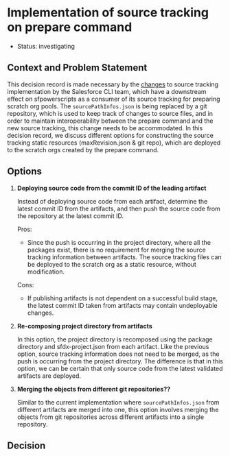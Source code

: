 # Implementation of source tracking on prepare command

* Status: investigating  <!-- optional -->


## Context and Problem Statement

This decision record is made necessary by the [changes](https://github.com/forcedotcom/cli/issues/1258) to source tracking implementation by the Salesforce CLI team, which have a downstream effect on sfpowerscripts as a consumer of its source tracking for preparing scratch org pools. The `sourcePathInfos.json` is being replaced by a git repository, which is used to keep track of changes to source files, and in order to maintain interoperability between the prepare command and the new source tracking, this change needs to be accommodated. In this decision record, we discuss different options for constructing the source tracking static resources (maxRevision.json & git repo), which are deployed to the scratch orgs created by the prepare command.

## Options
1. **Deploying source code from the commit ID of the leading artifact**

    Instead of deploying source code from each artifact, determine the latest commit ID from the artifacts, and then push the source code from the repository at the latest commit ID.

    Pros:
    - Since the push is occurring in the project directory, where all the packages exist, there is no requirement for merging the source tracking information between artifacts. The source tracking files can be deployed to the scratch org as a static resource, without modification.

    Cons:
    - If publishing artifacts is not dependent on a successful build stage, the latest commit ID taken from artifacts may contain undeployable changes.
2. **Re-composing project directory from artifacts**

    In this option, the project directory is recomposed using the package directory and sfdx-project.json from each artifact. Like the previous option, source tracking information does not need to be merged, as the push is occurring from the project directory. The difference is that in this option, we can be certain that only source code from the latest validated artifacts are deployed.
3. **Merging the objects from different git repositories??**

    Similar to the current implementation where `sourcePathInfos.json` from different artifacts are merged into one, this option involves merging the objects from git repositories across different artifacts into a single repository.

## Decision

